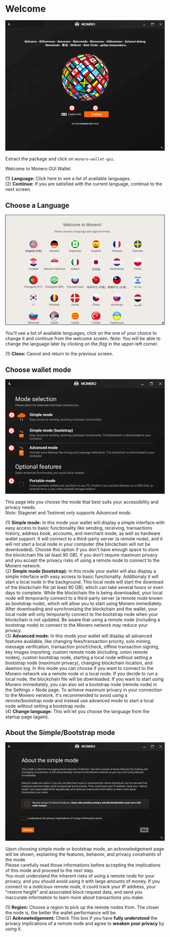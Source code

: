 # Welcome
![Welcome](../media/wizard_0-welcome.png)

Extract the package and click on `monero-wallet-gui`.

Welcome to Monero GUI Wallet.

(1) **Language:** Click here to see a list of available languages.  
(2) **Continue:** If you are satisfied with the current language, continue to the next screen.  

## Choose a Language
![Language](../media/wizard_1-lang.png)

You'll see a list of available languages, click on the one of your choice to change it and continue from the welcome screen.
*Note:* You will be able to change the language later by clicking on the *flag* in the upper-left corner.

(1) **Close:** Cancel and return to the previous screen.

## Choose wallet mode
![mode](../media/wizard_1_1-mode.png)

This page lets you choose the mode that best suits your accessibility and privacy needs.  
*Note:* Stagenet and Testnnet only supports *Advanced mode*.

(1) **Simple mode:** In this mode your wallet will display a simple interface with easy access to basic functionality like sending, receiving, transactions history, address book, accounts, and merchant mode, as well as hardware wallet support. It will connect to a third-party server (a remote node), and it will not start a local node in your computer (the blockchain will not be downloaded). Choose this option if you don't have enough space to store the blockchain file (at least 90 GB), if you don't require maximum privacy and you accept the privacy risks of using a remote node to connect to the Monero network.  
(2) **Simple mode (bootstrap):** In this mode your wallet will also display a simple interface with easy access to basic functionality. Additionaly it will start a local node in the background. This local node will start the download of the blockchain file (at least 90 GB), which can take several hours or even days to complete. While the blockchain file is being downloaded, your local node will temporarily connect to a third-party server (a remote node known as bootstrap node), which will allow you to start using Monero immediately. After downloading and synchronizing the blockchain and the wallet, your local node will only temporarily connect to the bootstrap node when your blockchain is not updated. Be aware that using a remote node (including a bootstrap node) to connect to the Monero network may reduce your privacy.  
(3) **Advanced mode:** In this mode your wallet will display all advanced features available, like changing fees/transaction priority, solo mining, message verification, transaction proof/check, offline transaction signing, key images importing, custom remote node (including .onion remote nodes), custom bootstrap node, starting a local node without setting a bootstrap node (maximum privacy), changing blockchain location, and daemon log. In this mode you can choose if you want to connect to the Monero network via a remote node or a local node. If you decide to run a local node, the blockchain file will be downloaded. If you want to start using Monero immediately, you can also set a bootstrap node (remote node) in the Settings > Node page. To achieve maximum privacy in your connection to the Monero network, it's recommended to avoid using a remote/bootstrap node and instead use advanced mode to start a local node without setting a bootstrap node.  
(4) **Change language:** This will let you choose the language from the startup page (again).

## About the Simple/Bootstrap mode
![acknowledgement](../media/wizard_1_2-warning.png)

Upon choosing simple mode or bootstrap mode, an acknowledgement page will be shown, explaining the features, behavior, and privacy constraints of the mode.  
Please carefully read those informations before accepting the implications of this mode and proceed to the next step.  
You must understand the inherent risks of using a remote node for your privacy, and you should avoid using it with large amounts of money. If you connect to a *malicious* remote node, it could track your IP address, your "restore height" and associated block request data, and send you inaccurate information to learn more about transactions you make.

(1) **Region:** Choose a region to pick up the remote nodes from. The closer the node is, the better the wallet performance will be.  
(2) **Acknowledgement:** Check This box if you have **fully understood** the privacy implications of a remote node and agree to **weaken your privacy** by using it.
